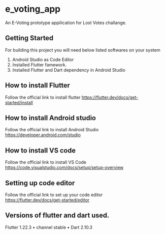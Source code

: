 # e_voting_app

An E-Voting prototype appilication for Lost Votes challange.

## Getting Started

For building this project you will need below listed softwares on your system

1. Android Studio as Code Editor 
2. Installed Flutter famework.
3. Installed Flutter and Dart dependency in Android Studio

## How to install Flutter

Follow the official link to install flutter
https://flutter.dev/docs/get-started/install


## How to install Android studio

Follow the official link to install Android Studio
https://developer.android.com/studio

## How to install VS code

Follow the official link to install VS Code
https://code.visualstudio.com/docs/setup/setup-overview

## Setting up code editor

Follow the official link to set up your code editor
https://flutter.dev/docs/get-started/editor


## Versions of flutter and dart used.

Flutter 1.22.3 • channel stable •
Dart 2.10.3
